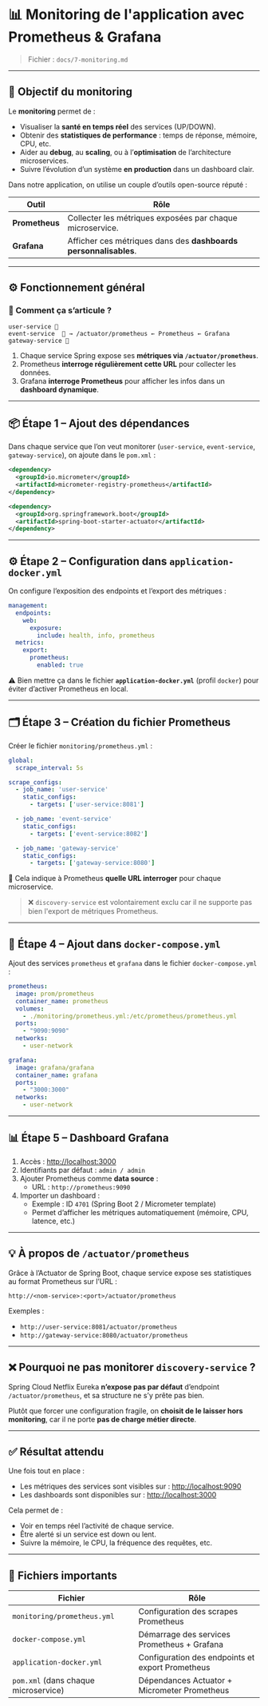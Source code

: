 # 📊 Monitoring de l'application avec Prometheus & Grafana

> Fichier : `docs/7-monitoring.md`

---

## 🧠 Objectif du monitoring

Le **monitoring** permet de :
- Visualiser la **santé en temps réel** des services (UP/DOWN).
- Obtenir des **statistiques de performance** : temps de réponse, mémoire, CPU, etc.
- Aider au **debug**, au **scaling**, ou à l’**optimisation** de l’architecture microservices.
- Suivre l’évolution d’un système **en production** dans un dashboard clair.

Dans notre application, on utilise un couple d’outils open-source réputé :

| Outil        | Rôle                                                                 |
|--------------|----------------------------------------------------------------------|
| **Prometheus** | Collecter les métriques exposées par chaque microservice.           |
| **Grafana**     | Afficher ces métriques dans des **dashboards personnalisables**.   |

---

## ⚙️ Fonctionnement général

### 🔄 Comment ça s’articule ?

```
user-service 🔁
event-service  🔁 → /actuator/prometheus ← Prometheus ← Grafana
gateway-service 🔁
```

1. Chaque service Spring expose ses **métriques via `/actuator/prometheus`**.
2. Prometheus **interroge régulièrement cette URL** pour collecter les données.
3. Grafana **interroge Prometheus** pour afficher les infos dans un **dashboard dynamique**.

---

## 📦 Étape 1 – Ajout des dépendances

Dans chaque service que l’on veut monitorer (`user-service`, `event-service`, `gateway-service`), on ajoute dans le `pom.xml` :

```xml
<dependency>
  <groupId>io.micrometer</groupId>
  <artifactId>micrometer-registry-prometheus</artifactId>
</dependency>

<dependency>
  <groupId>org.springframework.boot</groupId>
  <artifactId>spring-boot-starter-actuator</artifactId>
</dependency>
```

---

## ⚙️ Étape 2 – Configuration dans `application-docker.yml`

On configure l’exposition des endpoints et l’export des métriques :

```yaml
management:
  endpoints:
    web:
      exposure:
        include: health, info, prometheus
  metrics:
    export:
      prometheus:
        enabled: true
```

⚠️ Bien mettre ça dans le fichier **`application-docker.yml`** (profil `docker`) pour éviter d’activer Prometheus en local.

---

## 🗂️ Étape 3 – Création du fichier Prometheus

Créer le fichier `monitoring/prometheus.yml` :

```yaml
global:
  scrape_interval: 5s

scrape_configs:
  - job_name: 'user-service'
    static_configs:
      - targets: ['user-service:8081']

  - job_name: 'event-service'
    static_configs:
      - targets: ['event-service:8082']

  - job_name: 'gateway-service'
    static_configs:
      - targets: ['gateway-service:8080']
```

🧠 Cela indique à Prometheus **quelle URL interroger** pour chaque microservice.

> ❌ `discovery-service` est volontairement exclu car il ne supporte pas bien l'export de métriques Prometheus.

---

## 🐳 Étape 4 – Ajout dans `docker-compose.yml`

Ajout des services `prometheus` et `grafana` dans le fichier `docker-compose.yml` :

```yaml
prometheus:
  image: prom/prometheus
  container_name: prometheus
  volumes:
    - ./monitoring/prometheus.yml:/etc/prometheus/prometheus.yml
  ports:
    - "9090:9090"
  networks:
    - user-network

grafana:
  image: grafana/grafana
  container_name: grafana
  ports:
    - "3000:3000"
  networks:
    - user-network
```

---

## 📊 Étape 5 – Dashboard Grafana

1. Accès : [http://localhost:3000](http://localhost:3000)
2. Identifiants par défaut : `admin / admin`
3. Ajouter Prometheus comme **data source** :
   - URL : `http://prometheus:9090`
4. Importer un dashboard :
   - Exemple : ID `4701` (Spring Boot 2 / Micrometer template)
   - Permet d’afficher les métriques automatiquement (mémoire, CPU, latence, etc.)

---

## 💡 À propos de `/actuator/prometheus`

Grâce à l’Actuator de Spring Boot, chaque service expose ses statistiques au format Prometheus sur l’URL :

```
http://<nom-service>:<port>/actuator/prometheus
```

Exemples :
- `http://user-service:8081/actuator/prometheus`
- `http://gateway-service:8080/actuator/prometheus`

---

## ❌ Pourquoi ne pas monitorer `discovery-service` ?

Spring Cloud Netflix Eureka **n’expose pas par défaut** d’endpoint `/actuator/prometheus`, et sa structure ne s’y prête pas bien.

Plutôt que forcer une configuration fragile, on **choisit de le laisser hors monitoring**, car il ne porte **pas de charge métier directe**.

---

## ✅ Résultat attendu

Une fois tout en place :

- Les métriques des services sont visibles sur : [http://localhost:9090](http://localhost:9090)
- Les dashboards sont disponibles sur : [http://localhost:3000](http://localhost:3000)

Cela permet de :
- Voir en temps réel l’activité de chaque service.
- Être alerté si un service est down ou lent.
- Suivre la mémoire, le CPU, la fréquence des requêtes, etc.

---

## 📁 Fichiers importants

| Fichier                             | Rôle                                                    |
|-------------------------------------|----------------------------------------------------------|
| `monitoring/prometheus.yml`         | Configuration des scrapes Prometheus                     |
| `docker-compose.yml`                | Démarrage des services Prometheus + Grafana              |
| `application-docker.yml`            | Configuration des endpoints et export Prometheus         |
| `pom.xml` (dans chaque microservice) | Dépendances Actuator + Micrometer Prometheus             |
